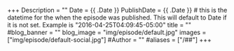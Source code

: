 +++
Description = ""
Date = {{ .Date }}
PublishDate = {{ .Date }} # this is the datetime for the when the episode was published. This will default to Date if it is not set. Example is "2016-04-25T04:09:45-05:00"
title = ""
#blog_banner = ""
blog_image = "img/episode/default.jpg"
images = ["img/episode/default-social.jpg"]
#Author = ""
#aliases = ["/##"]
+++
